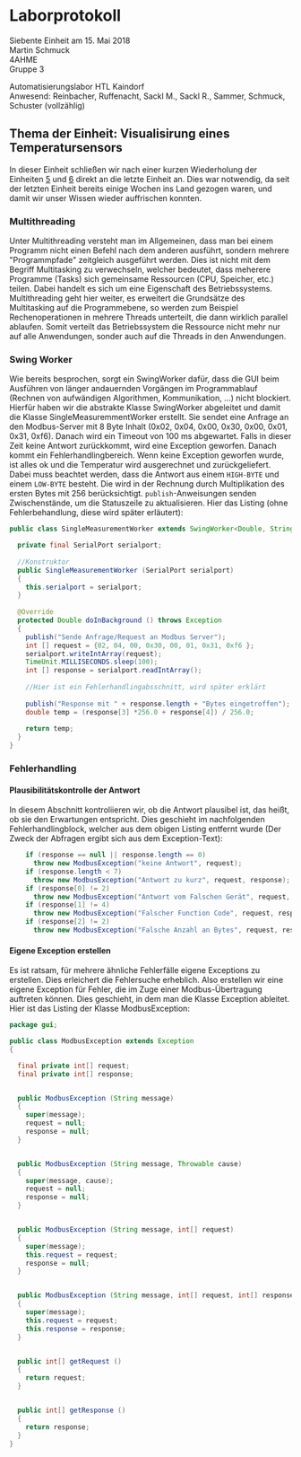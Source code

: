 # Laborprotokoll  
Siebente Einheit am 15. Mai 2018  
Martin Schmuck  
4AHME  
Gruppe 3

Automatisierungslabor HTL Kaindorf  
Anwesend: Reinbacher, Ruffenacht, Sackl M., Sackl R., Sammer, Schmuck, Schuster (vollzählig)

## Thema der Einheit: Visualisirung eines Temperatursensors
In dieser Einheit schließen wir nach einer kurzen Wiederholung der Einheiten [5](https://github.com/HTLMechatronics/m14-la1-sx/blob/smumam14/smumam14/Protokoll5.md) und [6](https://github.com/HTLMechatronics/m14-la1-sx/blob/smumam14/smumam14/Protokoll6.md) direkt an die letzte Einheit an. Dies war notwendig, da seit der letzten Einheit bereits einige Wochen ins Land gezogen waren, und damit wir unser Wissen wieder auffrischen konnten.

### Multithreading
Unter Multithreading versteht man im Allgemeinen, dass man bei einem Programm nicht einen Befehl nach dem anderen ausführt, sondern mehrere "Programmpfade" zeitgleich ausgeführt werden.  Dies ist nicht mit dem Begriff Multitasking zu verwechseln, welcher bedeutet, dass meherere Programme (Tasks) sich gemeinsame Ressourcen (CPU, Speicher, etc.) teilen. Dabei handelt es sich um eine Eigenschaft des Betriebssystems. Multithreading geht hier weiter, es erweitert die Grundsätze des Multitasking auf die Programmebene, so werden zum Beispiel Rechenoperationen in mehrere Threads unterteilt, die dann wirklich parallel ablaufen. Somit verteilt das Betriebssystem die Ressource nicht mehr nur auf alle Anwendungen, sonder auch auf die Threads in den Anwendungen.

### Swing Worker
Wie bereits besprochen, sorgt ein SwingWorker dafür, dass die GUI beim Ausführen von länger andauernden Vorgängen im Programmablauf (Rechnen von aufwändigen Algorithmen, Kommunikation, ...) nicht blockiert. Hierfür haben wir die abstrakte Klasse SwingWorker abgeleitet und damit die Klasse SingleMeasuremmentWorker erstellt. Sie sendet eine Anfrage an den Modbus-Server mit 8 Byte Inhalt (0x02, 0x04, 0x00, 0x30, 0x00, 0x01, 0x31, 0xf6). Danach wird ein Timeout von 100 ms abgewartet. Falls in dieser Zeit keine Antwort zurückkommt, wird eine Exception geworfen. Danach kommt ein Fehlerhandlingbereich. Wenn keine Exception geworfen wurde, ist alles ok und die Temperatur wird ausgerechnet und zurückgeliefert. Dabei muss beachtet werden, dass die Antwort aus einem `HIGH-BYTE` und einem `LOW-BYTE` besteht. Die wird in der Rechnung durch Multiplikation des ersten Bytes mit 256 berücksichtigt. `publish`-Anweisungen senden Zwischenstände, um die Statuszeile zu aktualisieren. Hier das Listing (ohne Fehlerbehandlung, diese wird später erläutert):

```java
public class SingleMeasurementWorker extends SwingWorker<Double, String> {

  private final SerialPort serialport;
  
  //Konstruktor
  public SingleMeasurementWorker (SerialPort serialport)
  {
    this.serialport = serialport;
  }
  
  @Override
  protected Double doInBackground () throws Exception
  {
    publish("Sende Anfrage/Request an Modbus Server");
    int [] request = {02, 04, 00, 0x30, 00, 01, 0x31, 0xf6 };
    serialport.writeIntArray(request);
    TimeUnit.MILLISECONDS.sleep(100);
    int [] response = serialport.readIntArray();
    
    //Hier ist ein Fehlerhandlingabsschnitt, wird später erklärt
    
    publish("Response mit " + response.length + "Bytes eingetroffen");
    double temp = (response[3] *256.0 + response[4]) / 256.0;
    
    return temp;
  }
}
```

### Fehlerhandling
#### Plausibilitätskontrolle der Antwort  
In diesem Abschnitt kontroliieren wir, ob die Antwort plausibel ist, das heißt, ob sie den Erwartungen entspricht. Dies geschieht im nachfolgenden Fehlerhandlingblock, welcher aus dem obigen Listing entfernt wurde (Der Zweck der Abfragen ergibt sich aus dem Exception-Text):
```java
    if (response == null || response.length == 0)
      throw new ModbusException("keine Antwort", request);
    if (response.length < 7)
      throw new ModbusException("Antwort zu kurz", request, response);
    if (response[0] != 2)
      throw new ModbusException("Antwort vom Falschen Gerät", request, response);
    if (response[1] != 4)
      throw new ModbusException("Falscher Function Code", request, response);
    if (response[2] != 2)
      throw new ModbusException("Falsche Anzahl an Bytes", request, response);
```

#### Eigene Exception erstellen
Es ist ratsam, für mehrere ähnliche Fehlerfälle eigene Exceptions zu erstellen. Dies erleichert die Fehlersuche erheblich. Also erstellen wir eine eigene Exception für Fehler, die im Zuge einer Modbus-Übertragung auftreten können. Dies geschieht, in dem man die Klasse Exception ableitet. Hier ist das Listing der Klasse ModbusException:

```java
package gui;

public class ModbusException extends Exception
{

  final private int[] request;
  final private int[] response;


  public ModbusException (String message)
  {
    super(message);
    request = null;
    response = null;
  }


  public ModbusException (String message, Throwable cause)
  {
    super(message, cause);
    request = null;
    response = null;
  }


  public ModbusException (String message, int[] request)
  {
    super(message);
    this.request = request;
    response = null;
  }


  public ModbusException (String message, int[] request, int[] response)
  {
    super(message);
    this.request = request;
    this.response = response;
  }


  public int[] getRequest ()
  {
    return request;
  }


  public int[] getResponse ()
  {
    return response;
  }
}
```
